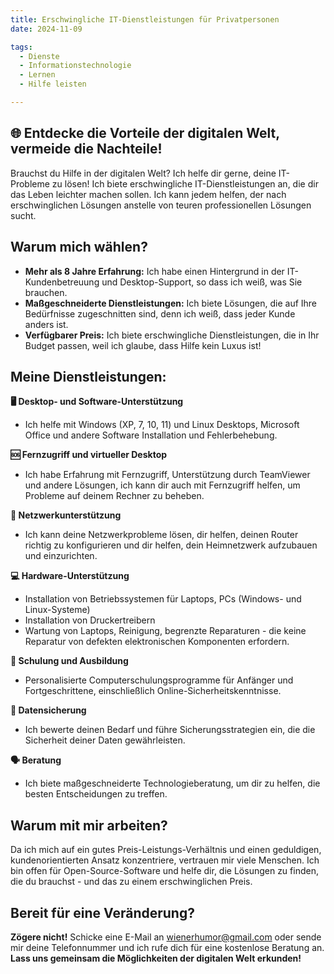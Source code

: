 ```yaml
---
title: Erschwingliche IT-Dienstleistungen für Privatpersonen
date: 2024-11-09

tags:
  - Dienste
  - Informationstechnologie
  - Lernen
  - Hilfe leisten

---
```


## 🌐 Entdecke die Vorteile der digitalen Welt, vermeide die Nachteile!

Brauchst du Hilfe in der digitalen Welt? Ich helfe dir gerne, deine IT-Probleme zu lösen! Ich biete erschwingliche IT-Dienstleistungen an, die dir das Leben leichter machen sollen. Ich kann jedem helfen, der nach erschwinglichen Lösungen anstelle von teuren professionellen Lösungen sucht.

## Warum mich wählen?

- **Mehr als 8 Jahre Erfahrung:** Ich habe einen Hintergrund in der IT-Kundenbetreuung und Desktop-Support, so dass ich weiß, was Sie brauchen.
- **Maßgeschneiderte Dienstleistungen:** Ich biete Lösungen, die auf Ihre Bedürfnisse zugeschnitten sind, denn ich weiß, dass jeder Kunde anders ist.
- **Verfügbarer Preis:** Ich biete erschwingliche Dienstleistungen, die in Ihr Budget passen, weil ich glaube, dass Hilfe kein Luxus ist!



## Meine Dienstleistungen:

**🖥️ Desktop- und Software-Unterstützung**
- Ich helfe mit Windows (XP, 7, 10, 11) und Linux Desktops, Microsoft Office und andere Software Installation und Fehlerbehebung.

**🆘 Fernzugriff und virtueller Desktop**
- Ich habe Erfahrung mit Fernzugriff, Unterstützung durch TeamViewer und andere Lösungen, ich kann dir auch mit Fernzugriff helfen, um Probleme auf deinem Rechner zu beheben.

**🛜 Netzwerkunterstützung**
- Ich kann deine Netzwerkprobleme lösen, dir helfen, deinen Router richtig zu konfigurieren und dir helfen, dein Heimnetzwerk aufzubauen und einzurichten.

**💻 Hardware-Unterstützung**
- Installation von Betriebssystemen für Laptops, PCs (Windows- und Linux-Systeme)
- Installation von Druckertreibern
- Wartung von Laptops, Reinigung, begrenzte Reparaturen - die keine Reparatur von defekten elektronischen Komponenten erfordern.

**📖 Schulung und Ausbildung**
- Personalisierte Computerschulungsprogramme für Anfänger und Fortgeschrittene, einschließlich Online-Sicherheitskenntnisse.

**💾 Datensicherung**
- Ich bewerte deinen Bedarf und führe Sicherungsstrategien ein, die die Sicherheit deiner Daten gewährleisten.

**🗣️ Beratung**
- Ich biete maßgeschneiderte Technologieberatung, um dir zu helfen, die besten Entscheidungen zu treffen.

## Warum mit mir arbeiten?
Da ich mich auf ein gutes Preis-Leistungs-Verhältnis und einen geduldigen, kundenorientierten Ansatz konzentriere, vertrauen mir viele Menschen. Ich bin offen für Open-Source-Software und helfe dir, die Lösungen zu finden, die du brauchst - und das zu einem erschwinglichen Preis.

## Bereit für eine Veränderung?
**Zögere nicht!** Schicke eine E-Mail an wienerhumor@gmail.com oder sende mir deine Telefonnummer und ich rufe dich für eine kostenlose Beratung an. 
**Lass uns gemeinsam die Möglichkeiten der digitalen Welt erkunden!**

<!--more-->
